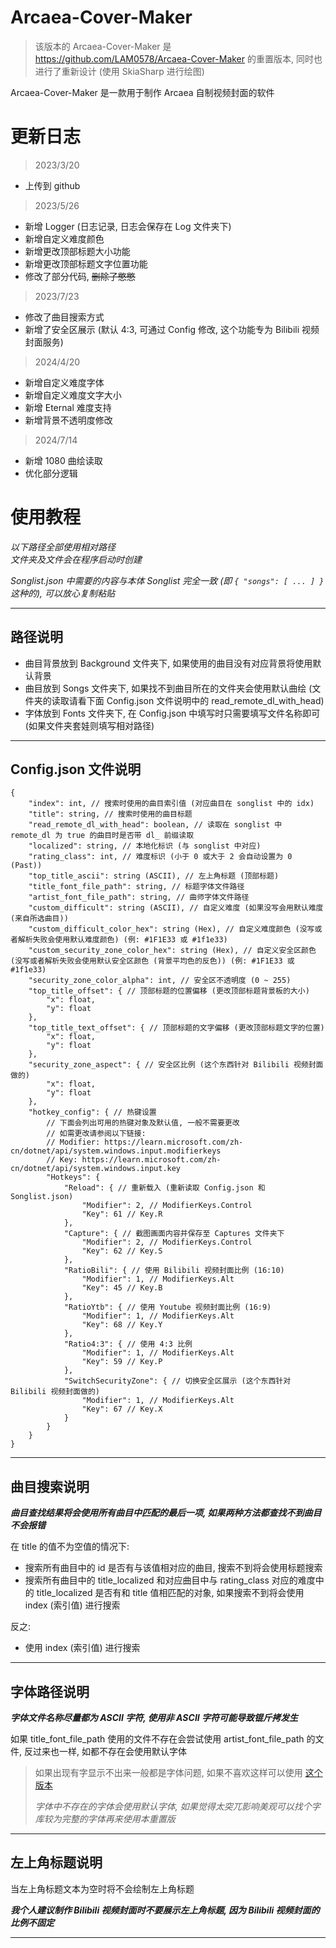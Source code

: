 # Arcaea-Cover-Maker
> 该版本的 Arcaea-Cover-Maker 是 <https://github.com/LAM0578/Arcaea-Cover-Maker> 的重置版本, 同时也进行了重新设计 (使用 SkiaSharp 进行绘图)

Arcaea-Cover-Maker 是一款用于制作 Arcaea 自制视频封面的软件

**更新日志**
=
>2023/3/20
- 上传到 github

>2023/5/26
- 新增 Logger (日志记录, 日志会保存在 Log 文件夹下)
- 新增自定义难度颜色
- 新增更改顶部标题大小功能
- 新增更改顶部标题文字位置功能
- 修改了部分代码, ~~删除了憋憋~~

>2023/7/23
- 修改了曲目搜索方式
- 新增了安全区展示 (默认 4:3, 可通过 Config 修改, 这个功能专为 Bilibili 视频封面服务)

>2024/4/20
- 新增自定义难度字体
- 新增自定义难度文字大小
- 新增 Eternal 难度支持
- 新增背景不透明度修改

>2024/7/14
- 新增 1080 曲绘读取
- 优化部分逻辑

**使用教程**  
=
*以下路径全部使用相对路径*  
*文件夹及文件会在程序启动时创建*

*Songlist.json 中需要的内容与本体 Songlist 完全一致 (即 ```{ "songs": [ ... ] }``` 这种的), 可以放心复制粘贴*

---
路径说明
-
- 曲目背景放到 Background 文件夹下, 如果使用的曲目没有对应背景将使用默认背景
- 曲目放到 Songs 文件夹下, 如果找不到曲目所在的文件夹会使用默认曲绘 (文件夹的读取请看下面 Config.json 文件说明中的 read_remote_dl_with_head)
- 字体放到 Fonts 文件夹下, 在 Config.json 中填写时只需要填写文件名称即可 (如果文件夹套娃则填写相对路径)

---

Config.json 文件说明
-
~~~jsonc
{
    "index": int, // 搜索时使用的曲目索引值 (对应曲目在 songlist 中的 idx)
    "title": string, // 搜索时使用的曲目标题
    "read_remote_dl_with_head": boolean, // 读取在 songlist 中 remote_dl 为 true 的曲目时是否带 dl_ 前缀读取
    "localized": string, // 本地化标识 (与 songlist 中对应)
    "rating_class": int, // 难度标识 (小于 0 或大于 2 会自动设置为 0 (Past))
    "top_title_ascii": string (ASCII), // 左上角标题 (顶部标题)
    "title_font_file_path": string, // 标题字体文件路径
    "artist_font_file_path": string, // 曲师字体文件路径
    "custom_difficult": string (ASCII), // 自定义难度 (如果没写会用默认难度 (来自所选曲目))
    "custom_difficult_color_hex": string (Hex), // 自定义难度颜色 (没写或者解析失败会使用默认难度颜色) (例: #1F1E33 或 #1f1e33)
    "custom_security_zone_color_hex": string (Hex), // 自定义安全区颜色 (没写或者解析失败会使用默认安全区颜色 (背景平均色的反色)) (例: #1F1E33 或 #1f1e33)
    "security_zone_color_alpha": int, // 安全区不透明度 (0 ~ 255)
    "top_title_offset": { // 顶部标题的位置偏移 (更改顶部标题背景板的大小)
        "x": float,
        "y": float
    },
    "top_title_text_offset": { // 顶部标题的文字偏移 (更改顶部标题文字的位置)
        "x": float,
        "y": float
    },
    "security_zone_aspect": { // 安全区比例 (这个东西针对 Bilibili 视频封面做的)
        "x": float,
        "y": float
    },
    "hotkey_config": { // 热键设置
        // 下面会列出可用的热键对象及默认值, 一般不需要更改
        // 如需更改请参阅以下链接:
        // Modifier: https://learn.microsoft.com/zh-cn/dotnet/api/system.windows.input.modifierkeys
        // Key: https://learn.microsoft.com/zh-cn/dotnet/api/system.windows.input.key
        "Hotkeys": {
            "Reload": { // 重新载入 (重新读取 Config.json 和 Songlist.json)
                "Modifier": 2, // ModifierKeys.Control
                "Key": 61 // Key.R
            },
            "Capture": { // 截图画面内容并保存至 Captures 文件夹下
                "Modifier": 2, // ModifierKeys.Control
                "Key": 62 // Key.S
            },
            "RatioBili": { // 使用 Bilibili 视频封面比例 (16:10)
                "Modifier": 1, // ModifierKeys.Alt
                "Key": 45 // Key.B
            },
            "RatioYtb": { // 使用 Youtube 视频封面比例 (16:9)
                "Modifier": 1, // ModifierKeys.Alt
                "Key": 68 // Key.Y
            },
            "Ratio4:3": { // 使用 4:3 比例
                "Modifier": 1, // ModifierKeys.Alt
                "Key": 59 // Key.P
            },
            "SwitchSecurityZone": { // 切换安全区展示 (这个东西针对 Bilibili 视频封面做的)
                "Modifier": 1, // ModifierKeys.Alt
                "Key": 67 // Key.X
            }
        }
    }
}
~~~
---
曲目搜索说明
-

_**曲目查找结果将会使用所有曲目中匹配的最后一项, 如果两种方法都查找不到曲目不会报错**_ 

在 title 的值不为空值的情况下:
- 搜索所有曲目中的 id 是否有与该值相对应的曲目, 搜索不到将会使用标题搜索
- 搜索所有曲目中的 title_localized 和对应曲目中与 rating_class 对应的难度中的 title_localized 是否有和 title 值相匹配的对象, 如果搜索不到将会使用 index (索引值) 进行搜索

反之:
- 使用 index (索引值) 进行搜索

---
字体路径说明
-

_**字体文件名称尽量都为 ASCII 字符, 使用非 ASCII 字符可能导致锟斤拷发生**_

如果 title_font_file_path 使用的文件不存在会尝试使用 artist_font_file_path 的文件, 反过来也一样, 如都不存在会使用默认字体
> 如果出现有字显示不出来一般都是字体问题, 如果不喜欢这样可以使用 [这个版本](https://github.com/LAM0578/Arcaea-Cover-Maker)
>
>*字体中不存在的字体会使用默认字体, 如果觉得太突兀影响美观可以找个字库较为完整的字体再来使用本重置版*

---
左上角标题说明
-

当左上角标题文本为空时将不会绘制左上角标题

_**我个人建议制作 Bilibili 视频封面时不要展示左上角标题, 因为 Bilibili 视频封面的比例不固定**_

---
